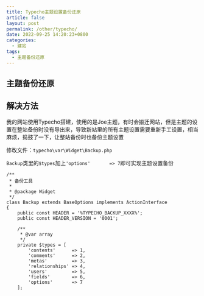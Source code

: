 ```yaml
---
title: Typecho主题设置备份还原
article: false
layout: post
permalink: /other/typecho/
date: 2022-09-25 14:20:23+0800
categories:
  - 建站
tags:
  - 主题备份还原
---
```



## 主题备份还原

## 解决方法

我的网站使用Typecho搭建，使用的是Joe主题，有时会搬迁网站，但是主题的设置在整站备份时没有导出来，导致新站里的所有主题设置需要重新手工设置，相当 麻烦，捣鼓了一下，让整站备份时也备份主题设置



修改文件：`typecho\var\Widget\Backup.php`

`Backup`类里的`$types`加上`'options'       => 7`即可实现主题设置备份

```
/**
 * 备份工具
 *
 * @package Widget
 */
class Backup extends BaseOptions implements ActionInterface
{
    public const HEADER = '%TYPECHO_BACKUP_XXXX%';
    public const HEADER_VERSION = '0001';

    /**
     * @var array
     */
    private $types = [
        'contents'      => 1,
        'comments'      => 2,
        'metas'         => 3,
        'relationships' => 4,
        'users'         => 5,
        'fields'        => 6,
        'options'       => 7
    ];
```

